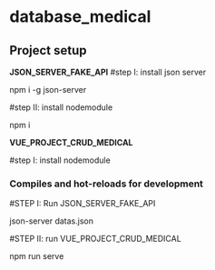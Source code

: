 # database_medical

## Project setup

**JSON_SERVER_FAKE_API**
#step I: install json server

npm i -g json-server

#step II: install nodemodule

npm i

**VUE_PROJECT_CRUD_MEDICAL**

#step I: install nodemodule


### Compiles and hot-reloads for development

#STEP I: Run JSON_SERVER_FAKE_API

json-server datas.json

#STEP II: run VUE_PROJECT_CRUD_MEDICAL

npm run serve

